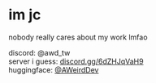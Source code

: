# im jc
nobody really cares about my work lmfao

discord: @awd_tw<br />
server i guess: [discord.gg/6dZHJqVaH9](https://discord.gg/6dZHJqVaH9)<br />
huggingface: [@AWeirdDev](https://huggingface.co/AWeirdDev)<br />

